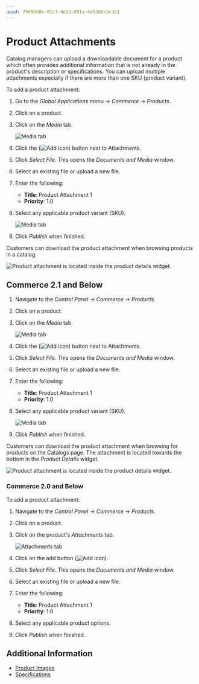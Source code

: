 ```yaml
---
uuid: 79d98d0b-81cf-4e52-891a-4d528dcbc3b1
---
```

# Product Attachments

Catalog managers can upload a downloadable document for a product which often provides additional information that is not already in the product's description or specifications. You can upload multiple attachments especially if there are more than one SKU (product variant).

To add a product attachment:

1. Go to the _Global Applications_ menu &rarr; _Commerce_ &rarr; _Products_.
1. Click on a product.
1. Click on the _Media_ tab.

    ![Media tab](./product-attachments/images/01.png)

1. Click the (![Add icon](../../../images/icon-add.png)) button next to Attachments.
1. Click _Select File_. This opens the _Documents and Media_ window.
1. Select an existing file or upload a new file.
1. Enter the following:

    * **Title**: Product Attachment 1
    * **Priority**: 1.0

1. Select any applicable product variant (SKU).

    ![Media tab](./product-attachments/images/02.png)

1. Click _Publish_ when finished.

Customers can download the product attachment when browsing products in a catalog.

![Product attachment is located inside the product details widget.](./product-attachments/images/03.png)

## Commerce 2.1 and Below

1. Navigate to the _Control Panel_ &rarr; _Commerce_ &rarr; _Products_.
1. Click on a product.
1. Click on the _Media_ tab.

    ![Media tab](./product-attachments/images/01.png)

1. Click the (![Add icon](../../../images/icon-add.png)) button next to Attachments.
1. Click _Select File_. This opens the _Documents and Media_ window.
1. Select an existing file or upload a new file.
1. Enter the following:

    * **Title**: Product Attachment 1
    * **Priority**: 1.0

1. Select any applicable product variant (SKU).

    ![Media tab](./product-attachments/images/02.png)

1. Click _Publish_ when finished.

Customers can download the product attachment when browsing for products on the Catalogs page. The attachment is located towards the bottom in the _Product Details_ widget.

![Product attachment is located inside the product details widget.](./product-attachments/images/03.png)

### Commerce 2.0 and Below

To add a product attachment:

1. Navigate to the _Control Panel_ &rarr; _Commerce_ &rarr; _Products_.
1. Click on a product.
1. Click on the product's _Attachments_ tab.

    ![Attachments tab](./product-attachments/images/04.png)

1. Click on the add button (![Add icon](../../../images/icon-add.png)).
1. Click _Select File_. This opens the _Documents and Media_ window.
1. Select an existing file or upload a new file.
1. Enter the following:

    * **Title**: Product Attachment 1
    * **Priority**: 1.0

1. Select any applicable product options.
1. Click _Publish_ when finished.

## Additional Information

* [Product Images](./product-images.md)
* [Specifications](./specifications.md)
